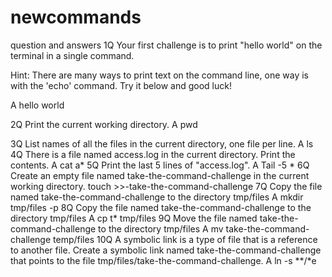 # newcommands

question and answers
1Q Your first challenge is to print "hello world" on the terminal in a single command.

Hint: There are many ways to print text on the command line, one way is with the 'echo' command. Try it below and good luck!

A hello world

2Q Print the current working directory.
A pwd

3Q List names of all the files in the current directory, one file per line.
A ls
4Q There is a file named access.log in the current directory. Print the contents.
A cat a*
5Q Print the last 5 lines of "access.log".
A Tail -5 *
6Q Create an empty file named take-the-command-challenge in the current working directory.
touch >>-take-the-command-challenge
7Q Copy the file named take-the-command-challenge to the directory tmp/files
A mkdir tmp/files -p
8Q Copy the file named take-the-command-challenge to the directory tmp/files
A cp t* tmp/files
9Q Move the file named take-the-command-challenge to the directory tmp/files
A mv take-the-command-challenge temp/files
10Q A symbolic link is a type of file that is a reference to another file.
Create a symbolic link named take-the-command-challenge that points to the file tmp/files/take-the-command-challenge.
A ln -s \*\*/*e
